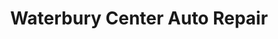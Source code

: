 ---
title: "Waterbury Center Auto Repair"
url: /waterbury-center/waterbury-center-auto-repair/
shop: Autowerkstatt
---